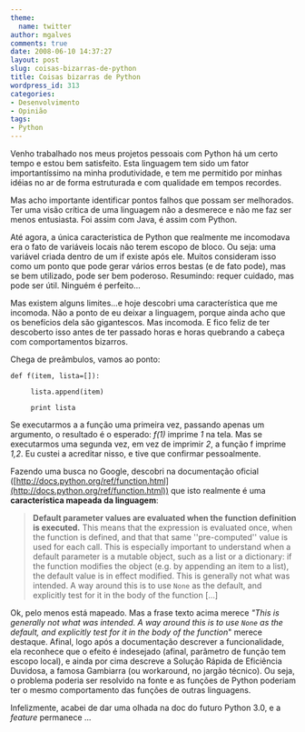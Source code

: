 ```yaml
---
theme:
  name: twitter
author: mgalves
comments: true
date: 2008-06-10 14:37:27
layout: post
slug: coisas-bizarras-de-python
title: Coisas bizarras de Python
wordpress_id: 313
categories:
- Desenvolvimento
- Opinião
tags:
- Python
---
```


Venho trabalhado nos meus projetos pessoais com Python há um certo tempo e estou bem satisfeito. Esta linguagem tem sido um fator importantíssimo na minha produtividade, e tem me permitido por minhas idéias no ar de forma estruturada e com qualidade em tempos recordes.

Mas acho importante identificar pontos falhos que possam ser melhorados. Ter uma visão crítica de uma linguagem não a desmerece e não me faz ser menos entusiasta. Foi assim com Java, é assim com Python.

Até agora, a única caracteristica de Python que realmente me incomodava era o fato de variáveis locais não terem escopo de bloco. Ou seja: uma variável criada dentro de um if existe após ele. Muitos consideram isso como um ponto que pode gerar vários erros bestas (e de fato pode), mas se bem utilizado, pode ser bem poderoso. Resumindo: requer cuidado, mas pode ser útil. Ninguém é perfeito...

Mas existem alguns limites...e hoje descobri uma característica que me incomoda. Não a ponto de eu deixar a linguagem, porque ainda acho que os benefícios dela são gigantescos. Mas incomoda. E fico feliz de ter descoberto isso antes de ter passado horas e horas quebrando a cabeça com comportamentos bizarros.

Chega de preâmbulos, vamos ao ponto:

    
    
    def f(item, lista=[]):
    
         lista.append(item)
    
         print lista
    



Se executarmos a a função uma primeira vez, passando apenas um argumento, o resultado é o esperado: _f(1)_ imprime _1_ na tela. Mas se executarmos uma segunda vez, em vez de imprimir _2_, a função f imprime _1,2_. Eu custei a acreditar nisso, e tive que confirmar pessoalmente.

Fazendo uma busca no Google, descobri na documentação oficial ([http://docs.python.org/ref/function.html](http://docs.python.org/ref/function.html)) que isto realmente é uma **característica mapeada da linguagem**:



> **Default parameter values are evaluated when the function definition is executed.**  This means that the expression is evaluated once, when the function is defined, and that that same ''pre-computed'' value is used for each call.  This is especially important to understand when a default parameter is a mutable object, such as a list or a dictionary: if the function modifies the object (e.g. by appending an item to a list), the default value is in effect modified.  This is generally not what was intended.  A way around this  is to use `None` as the default, and explicitly test for it in the body of the function [...]



Ok, pelo menos está mapeado. Mas a frase texto acima merece _"This is generally not what was intended.  A way around this  is to use `None` as the default, and explicitly test for it in the body of the function_" merece destaque. Afinal, logo após a documentação descrever a funcionalidade, ela reconhece que o efeito é indesejado (afinal, parâmetro de função tem escopo local), e ainda por cima descreve a Solução Rápida de Eficiência Duvidosa, a famosa Gambiarra (ou workaround, no jargão técnico). Ou seja, o problema poderia ser resolvido na fonte e as funções de Python poderiam ter o mesmo comportamento das funções de outras linguagens.

Infelizmente, acabei de dar uma olhada na doc do futuro Python 3.0, e a _feature_ permanece ...
